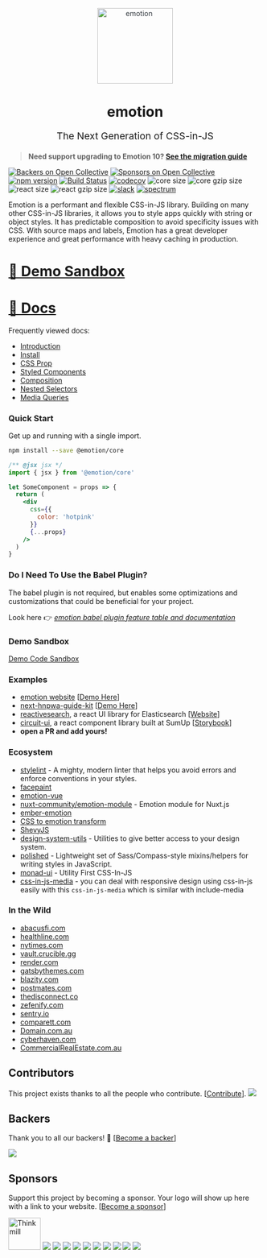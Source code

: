 <p align="center" style="color: #343a40">
  <img src="https://cdn.rawgit.com/tkh44/emotion/master/emotion.png" alt="emotion" height="150" width="150">
  <h1 align="center">emotion</h1>
</p>
<p align="center" style="font-size: 1.2rem;">The Next Generation of CSS-in-JS</p>

> **Need support upgrading to Emotion 10? [See the migration guide](https://emotion.sh/docs/migrating-to-emotion-10)**

[![Backers on Open Collective](https://opencollective.com/emotion/backers/badge.svg)](#backers) [![Sponsors on Open Collective](https://opencollective.com/emotion/sponsors/badge.svg)](#sponsors) [![npm version](https://badge.fury.io/js/emotion.svg)](https://badge.fury.io/js/emotion)
[![Build Status](https://img.shields.io/circleci/project/github/emotion-js/emotion/master.svg)](https://circleci.com/gh/emotion-js/emotion)
[![codecov](https://codecov.io/gh/emotion-js/emotion/branch/master/graph/badge.svg)](https://codecov.io/gh/emotion-js/emotion)
![core size](https://img.shields.io/bundlephobia/min/emotion.svg?label=core%20size)
![core gzip size](https://img.shields.io/bundlephobia/minzip/emotion.svg?label=core%20gzip%20size)
![react size](https://img.shields.io/bundlephobia/min/@emotion/styled-base.svg?label=react%20size)
![react gzip size](https://img.shields.io/bundlephobia/minzip/@emotion/styled-base.svg?label=react%20gzip%20size)
[![slack](https://emotion-slack.now.sh/badge.svg)](https://emotion-slack.now.sh/)
[![spectrum](https://withspectrum.github.io/badge/badge.svg)](https://spectrum.chat/emotion)

Emotion is a performant and flexible CSS-in-JS library. Building on many other CSS-in-JS libraries, it allows you to style apps quickly with string or object styles. It has predictable composition to avoid specificity issues with CSS. With source maps and labels, Emotion has a great developer experience and great performance with heavy caching in production.

# [👀 Demo Sandbox](https://codesandbox.io/s/pk1qjqpw67)

# [📖 Docs](https://emotion.sh/docs/introduction)

Frequently viewed docs:

- [Introduction](https://emotion.sh/docs/introduction)
- [Install](https://emotion.sh/docs/install)
- [CSS Prop](https://emotion.sh/docs/css-prop)
- [Styled Components](https://emotion.sh/docs/styled)
- [Composition](https://emotion.sh/docs/composition)
- [Nested Selectors](https://emotion.sh/docs/nested)
- [Media Queries](https://emotion.sh/docs/media-queries)

### Quick Start

Get up and running with a single import.

```bash
npm install --save @emotion/core
```

```jsx
/** @jsx jsx */
import { jsx } from '@emotion/core'

let SomeComponent = props => {
  return (
    <div
      css={{
        color: 'hotpink'
      }}
      {...props}
    />
  )
}
```

### Do I Need To Use the Babel Plugin?

The babel plugin is not required, but enables some optimizations and customizations that could be beneficial for your project.

Look here 👉 _[emotion babel plugin feature table and documentation](https://github.com/emotion-js/emotion/tree/master/packages/babel-plugin-emotion)_

### Demo Sandbox

[Demo Code Sandbox](https://codesandbox.io/s/pk1qjqpw67)

### Examples

- [emotion website](site) [[Demo Here](https://emotion.sh)]
- [next-hnpwa-guide-kit](https://github.com/tkh44/next-hnpwa-guide-kit) [[Demo Here](https://hnpwa.life)]
- [reactivesearch](https://github.com/appbaseio/reactivesearch), a react UI library for Elasticsearch [[Website](https://opensource.appbase.io/reactivesearch/)]
- [circuit-ui](https://github.com/sumup-oss/circuit-ui), a react component library built at SumUp [[Storybook](https://circuit.sumup.com/?path=/story/introduction-welcome--page)]
- **open a PR and add yours!**

### Ecosystem

- [stylelint](https://github.com/stylelint/stylelint) - A mighty, modern linter that helps you avoid errors and enforce conventions in your styles.
- [facepaint](https://github.com/emotion-js/facepaint)
- [emotion-vue](https://github.com/egoist/emotion-vue)
- [nuxt-community/emotion-module](https://github.com/nuxt-community/emotion-module) - Emotion module for Nuxt.js
- [ember-emotion](https://github.com/alexlafroscia/ember-emotion)
- [CSS to emotion transform](https://transform.now.sh/css-to-emotion/)
- [ShevyJS](https://github.com/kyleshevlin/shevyjs)
- [design-system-utils](https://github.com/mrmartineau/design-system-utils) - Utilities to give better access to your design system.
- [polished](https://github.com/styled-components/polished) - Lightweight set of Sass/Compass-style mixins/helpers for writing styles in JavaScript.
- [monad-ui](https://github.com/muhajirdev/monad-ui/) - Utility First CSS-In-JS
- [css-in-js-media](https://github.com/zx6658/css-in-js-media) - you can deal with responsive design using css-in-js easily with this `css-in-js-media` which is similar with include-media

### In the Wild

- [abacusfi.com](https://abacusfi.com)
- [healthline.com](https://www.healthline.com)
- [nytimes.com](https://www.nytimes.com)
- [vault.crucible.gg](http://vault.crucible.gg/)
- [render.com](https://render.com)
- [gatsbythemes.com](https://gatsbythemes.com/)
- [blazity.com](https://blazity.com/)
- [postmates.com](https://postmates.com/)
- [thedisconnect.co](https://thedisconnect.co/one)
- [zefenify.com](https://zefenify.com/about.html)
- [sentry.io](https://sentry.io)
- [comparett.com](https://comparett.com)
- [Domain.com.au](https://www.domain.com.au)
- [cyberhaven.com](https://cyberhaven.com)
- [CommercialRealEstate.com.au](https://www.commercialrealestate.com.au)

## Contributors

This project exists thanks to all the people who contribute. [[Contribute](CONTRIBUTING.md)].
<a href="https://github.com/emotion-js/emotion/graphs/contributors"><img src="https://opencollective.com/emotion/contributors.svg?width=890&button=false" /></a>

## Backers

Thank you to all our backers! 🙏 [[Become a backer](https://opencollective.com/emotion#backer)]

<a href="https://opencollective.com/emotion#backers" target="_blank"><img src="https://opencollective.com/emotion/backers.svg?width=890"></a>

## Sponsors

Support this project by becoming a sponsor. Your logo will show up here with a link to your website. [[Become a sponsor](https://opencollective.com/emotion#sponsor)]

<a href="https://thinkmill.com.au" target="_blank"><img height="64" alt="Thinkmill" src="https://thinkmill.github.io/badge/wide-logo.svg"></a>
<a href="https://opencollective.com/emotion/sponsor/0/website" target="_blank"><img src="https://opencollective.com/emotion/sponsor/0/avatar.svg"></a>
<a href="https://opencollective.com/emotion/sponsor/1/website" target="_blank"><img src="https://opencollective.com/emotion/sponsor/1/avatar.svg"></a>
<a href="https://opencollective.com/emotion/sponsor/2/website" target="_blank"><img src="https://opencollective.com/emotion/sponsor/2/avatar.svg"></a>
<a href="https://opencollective.com/emotion/sponsor/3/website" target="_blank"><img src="https://opencollective.com/emotion/sponsor/3/avatar.svg"></a>
<a href="https://opencollective.com/emotion/sponsor/4/website" target="_blank"><img src="https://opencollective.com/emotion/sponsor/4/avatar.svg"></a>
<a href="https://opencollective.com/emotion/sponsor/5/website" target="_blank"><img src="https://opencollective.com/emotion/sponsor/5/avatar.svg"></a>
<a href="https://opencollective.com/emotion/sponsor/6/website" target="_blank"><img src="https://opencollective.com/emotion/sponsor/6/avatar.svg"></a>
<a href="https://opencollective.com/emotion/sponsor/7/website" target="_blank"><img src="https://opencollective.com/emotion/sponsor/7/avatar.svg"></a>
<a href="https://opencollective.com/emotion/sponsor/8/website" target="_blank"><img src="https://opencollective.com/emotion/sponsor/8/avatar.svg"></a>
<a href="https://opencollective.com/emotion/sponsor/9/website" target="_blank"><img src="https://opencollective.com/emotion/sponsor/9/avatar.svg"></a>

